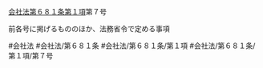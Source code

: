[会社法第６８１条第１項](会社法＿＿＿＿第６８１条第１項)第７号

前各号に掲げるもののほか、法務省令で定める事項


#会社法
#会社法/第６８１条
#会社法/第６８１条/第１項
#会社法/第６８１条/第１項/第７号
